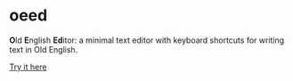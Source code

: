 # oeed

**O**ld **E**nglish **Ed**itor: a minimal text editor with keyboard shortcuts for writing text in Old English.

[Try it here](https://jgfuchs.github.io/oeed/)
